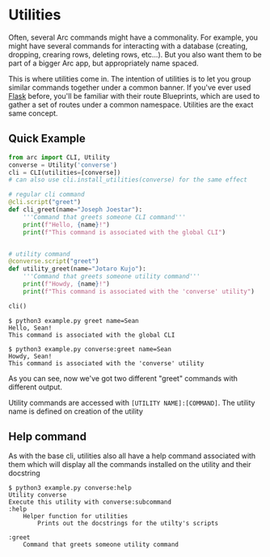 # Utilities
Often, several Arc commands might have a commonality. For example, you might have several commands for interacting with a database (creating, dropping, crearing rows, deleting rows, etc...). But you also want them to be part of a bigger Arc app, but appropriately name spaced.

This is where utilities come in. The intention of utilities is to let you group similar commands together under a common banner. If you've ever used [Flask](https://palletsprojects.com/p/flask/) before, you'll be familiar with their route Blueprints, which are used to gather a set of routes under a common namespace. Utilities are the exact same concept.

## Quick Example
```py
from arc import CLI, Utility
converse = Utility('converse')
cli = CLI(utilities=[converse])
# can also use cli.install_utilities(converse) for the same effect

# regular cli command
@cli.script("greet")
def cli_greet(name="Joseph Joestar"):
    '''Command that greets someone CLI command'''
    print(f"Hello, {name}!")
    print(f"This command is associated with the global CLI")


# utility command
@converse.script("greet")
def utility_greet(name="Jotaro Kujo"):
    '''Command that greets someone utility command'''
    print(f"Howdy, {name}!")
    print(f"This command is associated with the 'converse' utility")

cli()
```

```out
$ python3 example.py greet name=Sean
Hello, Sean!
This command is associated with the global CLI
```
```out
$ python3 example.py converse:greet name=Sean
Howdy, Sean!
This command is associated with the 'converse' utility
```
As you can see, now we've got two different "greet" commands with different output.

Utility commands are accessed with `[UTILITY NAME]:[COMMAND]`. The utility name is defined on creation of the utility

## Help command
As with the base cli, utilities also all have a help command associated with them which will display all the commands installed on the utility and their docstring
```
$ python3 example.py converse:help
Utility converse
Execute this utility with converse:subcommand
:help
    Helper function for utilities
        Prints out the docstrings for the utilty's scripts

:greet
    Command that greets someone utility command
```
